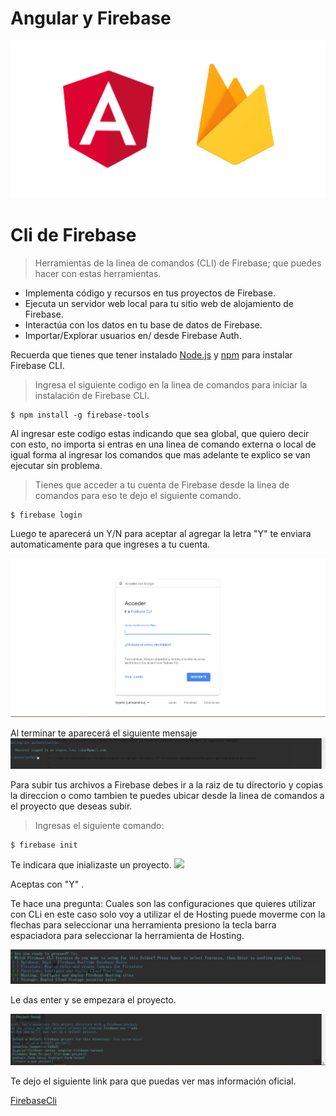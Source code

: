 # Angular y Firebase 

![](imgfirebase/angular2.png)




# Cli de Firebase
>Herramientas de la linea de comandos (CLI) de Firebase; que puedes hacer con estas herramientas.

* Implementa código y recursos en tus proyectos de Firebase.
* Ejecuta un servidor web local para tu sitio web de alojamiento de Firebase.
* Interactúa con los datos en tu base de datos de Firebase.
* Importar/Explorar usuarios en/ desde Firebase Auth.

Recuerda que tienes que tener instalado [Node.js](http://nodejs.org/) y [npm](https://npmjs.org/) para instalar Firebase CLI.

>Ingresa el siguiente codigo en la linea de comandos para iniciar la instalación de Firebase CLI.

```
$ npm install -g firebase-tools
```
Al ingresar este codigo estas indicando que sea global, que quiero decir con esto, no importa si entras en una linea de comando externa o local de igual forma al ingresar los comandos que mas adelante te explico se van ejecutar sin problema.


>Tienes que acceder a tu cuenta de Firebase desde la linea de comandos para eso te dejo el siguiente comando.
```
$ firebase login
```
Luego te aparecerá un Y/N para aceptar al agregar la letra "Y" te enviara automaticamente para que ingreses a tu cuenta.

![](imgfirebase/firebaselogin.png)


Al terminar te aparecerá el siguiente mensaje
![](imgfirebase/loginfirebasecompleto.png)

Para subir tus archivos a Firebase debes ir a la raiz de tu directorio y copias la direccion o como tambien te puedes ubicar desde la linea de comandos a el proyecto que deseas subir.

>Ingresas el siguiente comando:
```
$ firebase init
```
Te indicara que inializaste un proyecto.
![](imgfirebase/loginfirebasemensaje.png)


Aceptas con "Y" .

Te hace una pregunta: Cuales son las configuraciones que quieres utilizar con CLi en este caso solo voy a utilizar el de Hosting puede moverme con la flechas para seleccionar una herramienta presiono la tecla barra espaciadora para seleccionar la herramienta de Hosting.

![](imgfirebase/herramienta.png)

Le das enter y se empezara el proyecto.

![](imgfirebase/proceso.png)

Te dejo el siguiente link para que puedas ver mas información oficial.

[FirebaseCli](https://firebase.google.com/docs/cli/)




